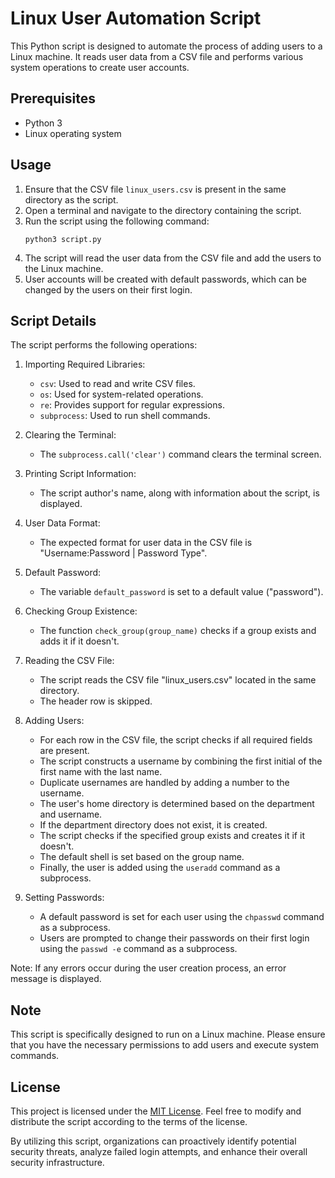 # Linux User Automation Script

This Python script is designed to automate the process of adding users to a Linux machine. It reads user data from a CSV file and performs various system operations to create user accounts.

## Prerequisites
- Python 3
- Linux operating system

## Usage
1. Ensure that the CSV file `linux_users.csv` is present in the same directory as the script.
2. Open a terminal and navigate to the directory containing the script.
3. Run the script using the following command:
   ```
   python3 script.py
   ```
4. The script will read the user data from the CSV file and add the users to the Linux machine.
5. User accounts will be created with default passwords, which can be changed by the users on their first login.

## Script Details
The script performs the following operations:

1. Importing Required Libraries:
   - `csv`: Used to read and write CSV files.
   - `os`: Used for system-related operations.
   - `re`: Provides support for regular expressions.
   - `subprocess`: Used to run shell commands.

2. Clearing the Terminal:
   - The `subprocess.call('clear')` command clears the terminal screen.

3. Printing Script Information:
   - The script author's name, along with information about the script, is displayed.

4. User Data Format:
   - The expected format for user data in the CSV file is "Username:Password | Password Type".

5. Default Password:
   - The variable `default_password` is set to a default value ("password").

6. Checking Group Existence:
   - The function `check_group(group_name)` checks if a group exists and adds it if it doesn't.

7. Reading the CSV File:
   - The script reads the CSV file "linux_users.csv" located in the same directory.
   - The header row is skipped.

8. Adding Users:
   - For each row in the CSV file, the script checks if all required fields are present.
   - The script constructs a username by combining the first initial of the first name with the last name.
   - Duplicate usernames are handled by adding a number to the username.
   - The user's home directory is determined based on the department and username.
   - If the department directory does not exist, it is created.
   - The script checks if the specified group exists and creates it if it doesn't.
   - The default shell is set based on the group name.
   - Finally, the user is added using the `useradd` command as a subprocess.

9. Setting Passwords:
   - A default password is set for each user using the `chpasswd` command as a subprocess.
   - Users are prompted to change their passwords on their first login using the `passwd -e` command as a subprocess.

Note: If any errors occur during the user creation process, an error message is displayed.

## Note
This script is specifically designed to run on a Linux machine. Please ensure that you have the necessary permissions to add users and execute system commands.

## License
This project is licensed under the [MIT License](LICENSE). Feel free to modify and distribute the script according to the terms of the license.

By utilizing this script, organizations can proactively identify potential security threats, analyze failed login attempts, and enhance their overall security infrastructure.
